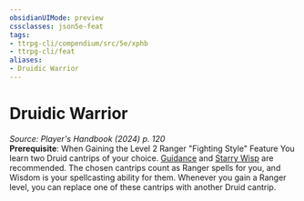 ```yaml
---
obsidianUIMode: preview
cssclasses: json5e-feat
tags:
- ttrpg-cli/compendium/src/5e/xphb
- ttrpg-cli/feat
aliases:
- Druidic Warrior
---
```

# Druidic Warrior
*Source: Player's Handbook (2024) p. 120*  
**Prerequisite**: When Gaining the Level 2 Ranger "Fighting Style" Feature
You learn two Druid cantrips of your choice. [Guidance](Інструменти%20ДМ/CLI/spells/guidance-xphb.md) and [Starry Wisp](Інструменти%20ДМ/CLI/spells/starry-wisp-xphb.md) are recommended. The chosen cantrips count as Ranger spells for you, and Wisdom is your spellcasting ability for them. Whenever you gain a Ranger level, you can replace one of these cantrips with another Druid cantrip.